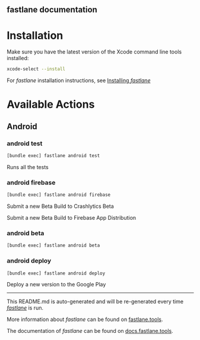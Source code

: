 fastlane documentation
----

# Installation

Make sure you have the latest version of the Xcode command line tools installed:

```sh
xcode-select --install
```

For _fastlane_ installation instructions, see [Installing _fastlane_](https://docs.fastlane.tools/#installing-fastlane)

# Available Actions

## Android

### android test

```sh
[bundle exec] fastlane android test
```

Runs all the tests

### android firebase

```sh
[bundle exec] fastlane android firebase
```

Submit a new Beta Build to Crashlytics Beta

Submit a new Beta Build to Firebase App Distribution

### android beta

```sh
[bundle exec] fastlane android beta
```



### android deploy

```sh
[bundle exec] fastlane android deploy
```

Deploy a new version to the Google Play

----

This README.md is auto-generated and will be re-generated every time [_fastlane_](https://fastlane.tools) is run.

More information about _fastlane_ can be found on [fastlane.tools](https://fastlane.tools).

The documentation of _fastlane_ can be found on [docs.fastlane.tools](https://docs.fastlane.tools).
